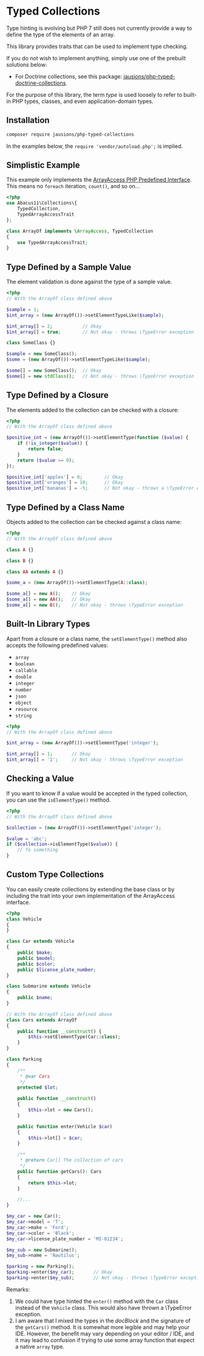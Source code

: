 # Typed Collections

Type hinting is evolving but PHP 7 still does not currently provide
a way to define the type of the elements of an array.

This library provides traits that can be used to implement type checking.

If you do not wish to implement anything, simply use one of the prebuilt
solutions below:

- For Doctrine collections, see this package: [jausions/php-typed-doctrine-collections]([http://github.com/jausions/php-typed-doctrine-collections).

For the purpose of this library, the term *type* is used loosely to
refer to built-in PHP types, classes, and even application-domain types.

## Installation

```sh
composer require jausions/php-typed-collections
```

In the examples below, the `require 'vendor/autoload.php';` is implied.


## Simplistic Example

This example only implements the [ArrayAccess PHP Predefined Interface](http://php.net/manual/en/class.arrayaccess.php).
This means no `foreach` iteration, `count()`, and so on...

```php
<?php
use Abacus11\Collections\{
    TypedCollection,
    TypedArrayAccessTrait
};

class ArrayOf implements \ArrayAccess, TypedCollection
{
    use TypedArrayAccessTrait;
}
```


## Type Defined by a Sample Value

The element validation is done against the type of a sample value.

```php
<?php
// With the ArrayOf class defined above

$sample = 1;
$int_array = (new ArrayOf())->setElementTypeLike($sample);

$int_array[] = 2;           // Okay
$int_array[] = true;        // Not okay - throws \TypeError exception

class SomeClass {}

$sample = new SomeClass();
$some = (new ArrayOf())->setElementTypeLike($sample);

$some[] = new SomeClass();  // Okay
$some[] = new stdClass();   // Not okay - throws \TypeError exception
```


## Type Defined by a Closure

The elements added to the collection can be checked with a closure:

```php
<?php
// With the ArrayOf class defined above

$positive_int = (new ArrayOf())->setElementType(function ($value) {
    if (!is_integer($value)) {
        return false;
    }
    return ($value >= 0);
});

$positive_int['apples'] = 0;        // Okay
$positive_int['oranges'] = 10;      // Okay
$positive_int['bananas'] = -5;      // Not okay - throws a \TypeError exception
```


## Type Defined by a Class Name

Objects added to the collection can be checked against a class name:

```php
<?php
// With the ArrayOf class defined above

class A {}

class B {}

class AA extends A {}

$some_a = (new ArrayOf())->setElementType(A::class);

$some_a[] = new A();    // Okay
$some_a[] = new AA();   // Okay
$some_a[] = new B();    // Not okay - throws \TypeError exception
```


## Built-In Library Types

Apart from a closure or a class name, the `setElementType()` method also
accepts the following predefined values:

- `array`
- `boolean`
- `callable`
- `double`
- `integer`
- `number`
- `json`
- `object`
- `resource`
- `string`

```php
<?php
// With the ArrayOf class defined above

$int_array = (new ArrayOf())->setElementType('integer');

$int_array[] = 1;       // Okay
$int_array[] = '1';     // Not okay - throws \TypeError exception
```


## Checking a Value

If you want to know if a value would be accepted in the typed collection,
you can use the `isElementType()` method.

```php
<?php
// With the ArrayOf class defined above

$collection = (new ArrayOf())->setElementType('integer');

$value = 'abc';
if ($collection->isElementType($value)) {
    // To something
}
```

## Custom Type Collections

You can easily create collections by extending the base class or by
including the trait into your own implementation of the ArrayAccess
interface.

```php
<?php
class Vehicle
{
}

class Car extends Vehicle
{
    public $make;
    public $model;
    public $color;
    public $license_plate_number;
}

class Submarine extends Vehicle
{
    public $name;
}

// With the ArrayOf class defined above
class Cars extends ArrayOf
{
    public function __construct() {
        $this->setElementType(Car::class);
    }
}

class Parking
{
    /**
     * @var Cars
     */
    protected $lot;

    public function __construct()
    {
        $this->lot = new Cars();
    }

    public function enter(Vehicle $car)
    {
        $this->lot[] = $car;
    }

    /**
     * @return Car[] The collection of cars
     */
    public function getCars(): Cars
    {
        return $this->lot;
    }

    //...
}

$my_car = new Car();
$my_car->model = 'T';
$my_car->make = 'Ford';
$my_car->color = 'Black';
$my_car->license_plate_number = 'MI-01234';

$my_sub = new Submarine();
$my_sub->name = 'Nautilus';

$parking = new Parking();
$parking->enter($my_car);       // Okay
$parking->enter($my_sub);       // Not okay - throws \TypeError exception
```

Remarks:
1. We could have type hinted the `enter()` method with the `Car` class instead
   of the `Vehicle` class. This would also have thrown a \TypeError exception.
2. I am aware that I mixed the types in the *docBlock* and the signature of
   the `getCars()` method. It is somewhat more legible and may help your IDE.
   However, the benefit may vary depending on your editor / IDE, and it may
   lead to confusion if trying to use some array function that expect a native
   `array` type.
